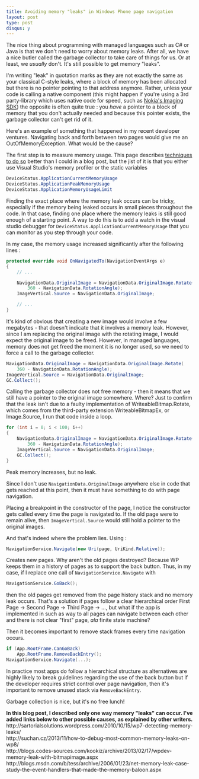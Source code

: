 ```yaml
---
title: Avoiding memory "leaks" in Windows Phone page navigation
layout: post
type: post
disqus: y 
---
```

<p>The nice thing about programming with managed languages such as C# or Java is that we don't need to worry about memory leaks. After all, we have a nice butler called the garbage collector to take care of things for us. Or at least, we <em>usually</em> don't. It's still possible to get memory "leaks".</p>
<p>I'm writing "leak" in quotation marks as they are not exactly the same as your classical C-style leaks, where a block of memory has been allocated but there is no pointer pointing to that address anymore. Rather, unless your code is calling a native component (this might happen if you're using a 3rd party-library which uses native code for speed, such as <a href="http://developer.nokia.com/lumia/nokia-apis/imaging">Nokia's Imaging SDK</a>) the opposite is often quite true : you <em>have</em> a pointer to a block of memory that you don't actually needed and because this pointer exists, the garbage collector can't get rid of it.</p>
<p>Here's an example of something that happened in my recent developer ventures. Navigating back and forth between two pages would give me an OutOfMemoryException. What would be the cause?</p>
<p>The first step is to measure memory usage. This page describes <a href="http://developer.nokia.com/community/wiki/Techniques_for_memory_analysis_of_Windows_Phone_apps">techniques to do so</a> better than I could in a blog post, but the jist of it is that you either use Visual Studio's memory profiler or the static variables</p>

```csharp
DeviceStatus.ApplicationCurrentMemoryUsage
DeviceStatus.ApplicationPeakMemoryUsage
DeviceStatus.ApplicationMemoryUsageLimit
```

<p>Finding the exact place where the memory leak occurs can be tricky, especially if the memory being leaked occurs in small pieces throughout the code. In that case, finding one place where the memory leaks is still good enough of a starting point. A way to do this is to add a watch in the visual studio debugger for <code>DeviceStatus.ApplicationCurrentMemoryUsage</code> that you can monitor as you step through your code.</p>
<p>In my case, the memory usage increased significantly after the following lines :</p>

```csharp
protected override void OnNavigatedTo(NavigationEventArgs e)
{
    // ...

    NavigationData.OriginalImage = NavigationData.OriginalImage.Rotate(
        360 - NavigationData.RotationAngle);
    ImageVertical.Source = NavigationData.OriginalImage;

    // ...
}
```

<p>It's kind of obvious that creating a new image would involve a few megabytes - that doesn't indicate that it involves a memory leak. However, since I am replacing the original image with the rotating image, I would expect the original image to be freed. However, in managed languages, memory does not get freed the moment it is no longer used, so we need to force a call to the garbage collector.</p>

```csharp
NavigationData.OriginalImage = NavigationData.OriginalImage.Rotate(
    360 - NavigationData.RotationAngle);
ImageVertical.Source = NavigationData.OriginalImage;
GC.Collect();
```

<p>Calling the garbage collector does not free memory - then it means that we still have a pointer to the original image somewhere. Where? Just to confirm that the leak isn't due to a faulty implementation of WriteableBitmap.Rotate, which comes from the third-party extension WriteableBitmapEx, or Image.Source, I run that code inside a loop.</p>

```csharp
for (int i = 0; i < 100; i++)
{
    NavigationData.OriginalImage = NavigationData.OriginalImage.Rotate(
        360 - NavigationData.RotationAngle);
    ImageVertical.Source = NavigationData.OriginalImage;
    GC.Collect();
}
```

<p>Peak memory increases, but no leak.</p>
<p>Since I don't use <code>NavigationData.OriginalImage</code> anywhere else in code that gets reached at this point, then it must have something to do with page navigation.</p>
<p>Placing a breakpoint in the constructor of the page, I notice the constructor gets called every time the page is navigated to. If the old page were to remain alive, then <code>ImageVertical.Source</code> would still hold a pointer to the original images.</p>
<p>And that's indeed where the problem lies. Using :</p>

```csharp
NavigationService.Navigate(new Uri(page, UriKind.Relative));
```

<p>Creates new pages. Why aren't the old pages destroyed? Because WP keeps them in a history of pages as to support the back button. Thus, in my case, if I replace one call of <code>NavigationService.Navigate</code> with</p>

```csharp
NavigationService.GoBack();
```

<p>then the old pages get removed from the page history stack and no memory leak occurs. That's a solution if pages follow a clear hierarchical order First Page -> Second Page -> Third Page -> ..., but what if the app is implemented in such as way to all pages can navigate between each other and there is not clear "first" page, <em>ala</em> finite state machine? </p>
<p>Then it becomes important to remove stack frames every time navigation occurs.</p>

```csharp
if (App.RootFrame.CanGoBack)
    App.RootFrame.RemoveBackEntry();
NavigationService.Navigate(...);
```

<p>In practice most apps do follow a hierarchical structure as alternatives are highly likely to break guidelines regarding the use of the back button but if the developer requires strict control over page navigation, then it's important to remove unused stack via <code>RemoveBackEntry</code>.</p>
<p>Garbage collection is nice, but it's no free lunch!</p>
<p><b>In this blog post, I described only one way memory "leaks" can occur. I've added links below to other possible causes, as explained by other writers.</b><br />
<a>http://sartorialsolutions.wordpress.com/2010/10/15/wp7-detecting-memory-leaks/</a><br />
<a>http://suchan.cz/2013/11/how-to-debug-most-common-memory-leaks-on-wp8/</a><br />
<a>http://blogs.codes-sources.com/kookiz/archive/2013/02/17/wpdev-memory-leak-with-bitmapimage.aspx</a><br />
<a>http://blogs.msdn.com/b/tess/archive/2006/01/23/net-memory-leak-case-study-the-event-handlers-that-made-the-memory-baloon.aspx</a></p>
